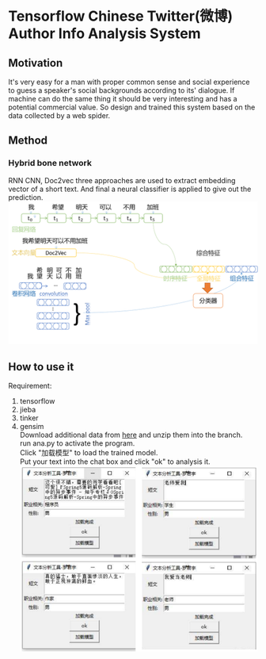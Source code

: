 # Tensorflow Chinese Twitter(微博) Author Info Analysis System
## Motivation
It's very easy for a man with proper common sense and social experience to guess a speaker's social backgrounds according to its' dialogue.
If machine can do the same thing it should be very interesting and has a potential commercial value. So design and trained this system based on the data collected by a web spider. 
## Method
### Hybrid bone network
RNN CNN, Doc2vec three approaches are used to extract embedding vector of a short text. And final a neural classifier is applied to give out the prediction.
![avatar](pics.png)
## How to use it
Requirement:
1. tensorflow
2. jieba
3. tinker
4. gensim <br/>
Download additional data from [here](https://drive.google.com/file/d/1Ed0gPxhszyV6AmvVm15jsWMRkYVaOswC/view?usp=sharing) and unzip them into the branch.<br/>
run ana.py to activate the program.<br/>
Click "加载模型" to load the trained model.<br/>
Put your text into the chat box and click "ok" to analysis it.
![avatar](picw.png)

